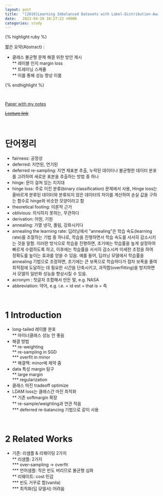 ```yaml
---
layout: post
title:  "[2019]Learning Imbalanced Datasets with Label-Distribution-Aware Margin Loss"
date:   2023-04-28 18:27:22 +0900
categories: study
---
```







{% highlight ruby %}


짧은 요약(Abstract) :    
* 클래스 불균형 문제 해결 위한 방안 제시  
** 레이블 인지 margin loss  
** 트레이닝 스케쥴  
** 이를 통해 성능 향상 이룸  




{% endhighlight %}  

<br/>


[Paper with my notes](https://drive.google.com/drive/folders/1VvMLE2Pf5hTZnteXC0uJZb3ieoRHMkQY?usp=sharing)  


[~~Lecture link~~]()  

<br/>

# 단어정리  
* fairness: 공정성  
* deferred: 지연된, 연기된  
* deferred re-sampling: 지연 재표본 추출,  누락된 데이터나 불균형한 데이터 분포를 고려하여 새로운 표본을 추출하는 방법 중 하나  
* hinge: 문이 걸쳐 있는 지지대  
* hinge loss: 주로 이진 분류(binary classification) 문제에서 사용, Hinge loss는 올바르게 분류된 데이터와 분류되지 않은 데이터의 차이를 계산하여 손실 값을 구하는 함수로 hinge와 비슷한 모양이라고 함  
* theoretical footing: 이론적 근거  
* oblivious: 의식하지 못하는, 무관하다  
* derivation: 어원, 기원  
* annealing: 가열 냉각, 풀림, 강화시키다
* annealing the learning rate: 딥러닝에서 "annealing"은 학습 속도(learning rate)를 조절하는 기법 중 하나로, 학습을 진행하면서 학습 속도를 서서히 감소시키는 것을 말함. 이러한 방식으로 학습을 진행하면, 초기에는 학습률을 높게 설정하여 빠르게 수렴하도록 하고, 이후에는 학습률을 서서히 감소시켜 미세한 조정을 하여 정확도를 높이는 효과를 얻을 수 있음. 예를 들어, 딥러닝 모델에서 학습률을 annealing 기법으로 조정하면, 초기에는 큰 보폭으로 학습하다가 점차 보폭을 줄여 최적점에 도달하는 데 필요한 시간을 단축시키고, 과적합(overfitting)을 방지하면서 모델의 일반화 성능을 향상시킬 수 있음.   
* acronym : 첫글자 조합해서 만든 말, e.g. NASA  
* abbreviation: 약어, e.g. i.e. = id est = that is = 즉  









<br/>

# 1 Introduction  
* long-tailed 레이블 분포  
** 마이너클래스 성능 안 좋음  
* 해결 방법  
** re-weighting  
** re-sampling in SGD    
*** overfit in minor  
** 해결책: minor에 제약 줌   
* data 특성 margin 탐구  
** large margin  
*** regularization  
* 클래스 마진 tradeoff optimize  
* LDAM loss는 클래스간 마진 최적화  
** 기존 softmargin 확장  
** re-sample/weighting과 연관 적음  
*** deferred re-balancing 기법으로 같이 사용  
</br>

# 2 Related Works  
* 기존: 리샘플 & 리웨이팅 2가지  
** 리샘플: 2가지  
*** over-sampling -> overfit  
*** 언어샘플: 작은 빈도 버리므로 불균형 심화  
** 리웨이트: cost 민감   
*** 빈도 거꾸로 함(vanila)  
*** 최적화(딥 모델서) 어려움  

